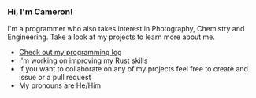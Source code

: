 ### Hi, I'm Cameron!
I'm a programmer who also takes interest in Photography, Chemistry and Engineering. Take a look at my projects to learn more about me.
- [Check out my programming log](https://github.com/Camerooooon/dev-log/tree/main/logs)
- I'm working on improving my Rust skills
- If you want to collaborate on any of my projects feel free to create and issue or a pull request
- My pronouns are He/Him

<!--
**Camerooooon/Camerooooon** is a ✨ _special_ ✨ repository because its `README.md` (this file) appears on your GitHub profile.

Here are some ideas to get you started:

- 🔭 I’m currently working on ...
- 🌱 I’m currently learning ...
- 👯 I’m looking to collaborate on ...
- 🤔 I’m looking for help with ...
- 💬 Ask me about ...
- 📫 How to reach me: ...
- 😄 Pronouns: ...
- ⚡ Fun fact: ...
-->
